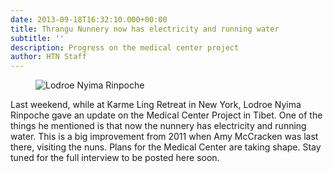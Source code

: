 ```yaml
---
date: 2013-09-18T16:32:10.000+00:00
title: Thrangu Nunnery now has electricity and running water
subtitle: ''
description: Progress on the medical center project
author: HTN Staff
---
```


<figure class="blog-photo">

<img src="/media/Lodroe-Nyima-Rinpoche.png" alt="Lodroe Nyima Rinpoche" >
</figure>

Last weekend, while at Karme Ling Retreat in New York, Lodroe Nyima Rinpoche gave an update on the Medical Center Project in Tibet. One of the things he mentioned is that now the nunnery has electricity and running water. This is a big improvement from 2011 when Amy McCracken was last there, visiting the nuns. Plans for the Medical Center are taking shape. Stay tuned for the full interview to be posted here soon.
